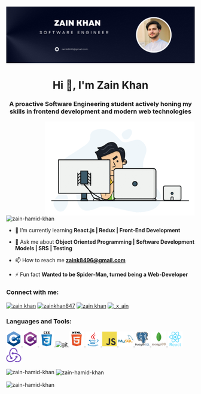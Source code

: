 ![logo](https://github.com/Zain-Hamid-Khan/Zain-Hamid-Khan/blob/main/github%20banner.png)

<h1 align="center">Hi 👋, I'm Zain Khan</h1>
<h3 align="center">A proactive Software Engineering student actively honing my skills in frontend development and modern web technologies</h3>

<img align="right" alt="coding" width="400" src="https://github.com/Zain-Hamid-Khan/Zain-Hamid-Khan/raw/0a9cfcc7c4277ef160d3d48f807d1255b24f147d/coding.gif" />


<p align="left"> <img src="https://komarev.com/ghpvc/?username=zain-hamid-khan&label=Profile%20views&color=0e75b6&style=flat" alt="zain-hamid-khan" /> </p>

- 🌱 I’m currently learning **React.js | Redux | Front-End Development**

- 💬 Ask me about **Object Oriented Programming | Software Development Models | SRS | Testing**

- 📫 How to reach me **zaink8496@gmail.com**

- ⚡ Fun fact **Wanted to be Spider-Man, turned being a Web-Developer**

<h3 align="left">Connect with me:</h3>
<p align="left">
<a href="https://linkedin.com/in/zain khan" target="blank"><img align="center" src="https://raw.githubusercontent.com/rahuldkjain/github-profile-readme-generator/master/src/images/icons/Social/linked-in-alt.svg" alt="zain khan" height="30" width="40" /></a>
<a href="https://kaggle.com/zainkhan847" target="blank"><img align="center" src="https://raw.githubusercontent.com/rahuldkjain/github-profile-readme-generator/master/src/images/icons/Social/kaggle.svg" alt="zainkhan847" height="30" width="40" /></a>
<a href="https://fb.com/zain khan" target="blank"><img align="center" src="https://raw.githubusercontent.com/rahuldkjain/github-profile-readme-generator/master/src/images/icons/Social/facebook.svg" alt="zain khan" height="30" width="40" /></a>
<a href="https://instagram.com/_x_ain" target="blank"><img align="center" src="https://raw.githubusercontent.com/rahuldkjain/github-profile-readme-generator/master/src/images/icons/Social/instagram.svg" alt="_x_ain" height="30" width="40" /></a>
</p>

<h3 align="left">Languages and Tools:</h3>
<p align="left"> <a href="https://www.w3schools.com/cpp/" target="_blank" rel="noreferrer"> <img src="https://raw.githubusercontent.com/devicons/devicon/master/icons/cplusplus/cplusplus-original.svg" alt="cplusplus" width="40" height="40"/> </a> <a href="https://www.w3schools.com/cs/" target="_blank" rel="noreferrer"> <img src="https://raw.githubusercontent.com/devicons/devicon/master/icons/csharp/csharp-original.svg" alt="csharp" width="40" height="40"/> </a> <a href="https://www.w3schools.com/css/" target="_blank" rel="noreferrer"> <img src="https://raw.githubusercontent.com/devicons/devicon/master/icons/css3/css3-original-wordmark.svg" alt="css3" width="40" height="40"/> </a> <a href="https://git-scm.com/" target="_blank" rel="noreferrer"> <img src="https://www.vectorlogo.zone/logos/git-scm/git-scm-icon.svg" alt="git" width="40" height="40"/> </a> <a href="https://www.w3.org/html/" target="_blank" rel="noreferrer"> <img src="https://raw.githubusercontent.com/devicons/devicon/master/icons/html5/html5-original-wordmark.svg" alt="html5" width="40" height="40"/> </a> <a href="https://www.java.com" target="_blank" rel="noreferrer"> <img src="https://raw.githubusercontent.com/devicons/devicon/master/icons/java/java-original.svg" alt="java" width="40" height="40"/> </a> <a href="https://developer.mozilla.org/en-US/docs/Web/JavaScript" target="_blank" rel="noreferrer"> <img src="https://raw.githubusercontent.com/devicons/devicon/master/icons/javascript/javascript-original.svg" alt="javascript" width="40" height="40"/> </a> <a href="https://www.mysql.com/" target="_blank" rel="noreferrer"> <img src="https://raw.githubusercontent.com/devicons/devicon/master/icons/mysql/mysql-original-wordmark.svg" alt="mysql" width="40" height="40"/> </a> <a href="https://www.postgresql.org" target="_blank" rel="noreferrer"> <img src="https://raw.githubusercontent.com/devicons/devicon/master/icons/postgresql/postgresql-original-wordmark.svg" alt="postgresql" width="40" height="40"/> </a> <a href="https://www.mongodb.com/" target="_blank" rel="noreferrer"> <img src="https://raw.githubusercontent.com/devicons/devicon/master/icons/mongodb/mongodb-original-wordmark.svg" alt="mongodb" width="40" height="40"/> </a>  <a href="https://reactjs.org/" target="_blank" rel="noreferrer"> <img src="https://raw.githubusercontent.com/devicons/devicon/master/icons/react/react-original-wordmark.svg" alt="react" width="40" height="40"/> </a> <a href="https://redux.js.org" target="_blank" rel="noreferrer"> <img src="https://raw.githubusercontent.com/devicons/devicon/master/icons/redux/redux-original.svg" alt="redux" width="40" height="40"/> </a> </p>

<p><img align="left" src="https://github-readme-stats.vercel.app/api/top-langs?username=zain-hamid-khan&show_icons=true&locale=en&layout=compact" alt="zain-hamid-khan" /></p>

<p>&nbsp;<img align="center" src="https://github-readme-stats.vercel.app/api?username=zain-hamid-khan&show_icons=true&locale=en" alt="zain-hamid-khan" /></p>

<p><img align="center" src="https://github-readme-streak-stats.herokuapp.com/?user=zain-hamid-khan&" alt="zain-hamid-khan" /></p>

